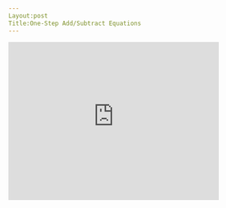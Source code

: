 ```yaml
---
Layout:post
Title:One-Step Add/Subtract Equations
---
```

<iframe width="420" height="315" src="https://www.youtube.com/embed/uqsg8EPbBTY" frameborder="0" allowfullscreen></iframe>
